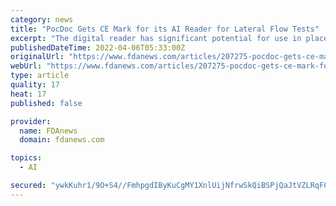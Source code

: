 ```yaml
---
category: news
title: "PocDoc Gets CE Mark for its AI Reader for Lateral Flow Tests"
excerpt: "The digital reader has significant potential for use in places where pathology laboratories are not readily available, the company said."
publishedDateTime: 2022-04-06T05:33:00Z
originalUrl: "https://www.fdanews.com/articles/207275-pocdoc-gets-ce-mark-for-its-ai-reader-for-lateral-flow-tests"
webUrl: "https://www.fdanews.com/articles/207275-pocdoc-gets-ce-mark-for-its-ai-reader-for-lateral-flow-tests"
type: article
quality: 17
heat: 17
published: false

provider:
  name: FDAnews
  domain: fdanews.com

topics:
  - AI

secured: "ywkKuhr1/9O+S4//FmhpgdIByKuCgMY1XnlUijNfrwSkQiBSPjQaJtVZLRqFCqX48rcFyZNuQKKqWmlE5XogobKO5SOH02RceNTIrpaEVgnUMUeRLXLCzzw/Ewjv/JdFNccjND5uSfi3VhEUue2k68hf9Dazjw0nI+V27ip+WlSF/XNwlpJLD6qmxpZ1znWC+PmQG5qhkirZ6sj161Qy/iWZJ5Az/xhwaN9N+reIL8vP1TKjzBPUB6oQxfZiTICIpz3QGPuiYVLhHHCNYw01IWXCJJ2kR2tGpy4Cl3eI56ujolTqKoUcSv/BuNJtUYpBzdcwuJZ+nGBExx5UjJA1xqzvxRrZZ2r64azU1N4HxeA=;iteORA1cHMNAfmzUJbjH7g=="
---
```


